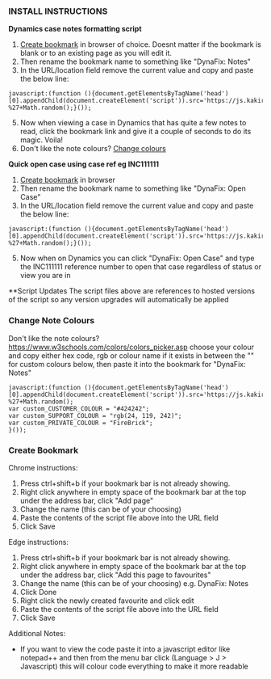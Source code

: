 ### INSTALL INSTRUCTIONS
**Dynamics case notes formatting script**
1. [Create bookmark](#create-bookmark) in browser of choice. Doesnt matter if the bookmark is blank or to an existing page as you will edit it.
2. Then rename the bookmark name to something like "DynaFix: Notes"
3. In the URL/location field remove the current value and copy and paste the below line:  
```
javascript:(function (){document.getElementsByTagName('head')[0].appendChild(document.createElement('script')).src='https://js.kakiro.online/DynaFix.js?%27+Math.random();}());
```
5. Now when viewing a case in Dynamics that has quite a few notes to read, click the bookmark link and give it a couple of seconds to do its magic. Voila!
6. Don't like the note colours? [Change colours](#change-note-colours)

**Quick open case using case ref eg INC111111**
1. [Create bookmark](#create-bookmark) in browser
2. Then rename the bookmark name to something like "DynaFix: Open Case"
3. In the URL/location field remove the current value and copy and paste the below line:  
```
javascript:(function (){document.getElementsByTagName('head')[0].appendChild(document.createElement('script')).src='https://js.kakiro.online/DynaOpen.js?%27+Math.random();}());
```
5. Now when on Dynamics you can click "DynaFix: Open Case" and type the INC111111 reference number to open that case regardless of status or view you are in

**Script Updates
The script files above are references to hosted versions of the script so any version upgrades will automatically be applied

### Change Note Colours
Don't like the note colours? https://www.w3schools.com/colors/colors_picker.asp choose your colour and copy either hex code, rgb or colour name if it exists in between the "" for custom colours below, then paste it into the bookmark for "DynaFix: Notes"
```
javascript:(function (){document.getElementsByTagName('head')[0].appendChild(document.createElement('script')).src='https://js.kakiro.online/DynaFix.js?%27+Math.random();
var custom_CUSTOMER_COLOUR = "#424242";
var custom_SUPPORT_COLOUR = "rgb(24, 119, 242)";
var custom_PRIVATE_COLOUR = "FireBrick";
}());
```
### Create Bookmark
Chrome instructions:
1. Press ctrl+shift+b if your bookmark bar is not already showing.
2. Right click anywhere in empty space of the bookmark bar at the top under the address bar, click "Add page"
3. Change the name (this can be of your choosing)
4. Paste the contents of the script file above into the URL field
5. Click Save

Edge instructions:
1. Press ctrl+shift+b if your bookmark bar is not already showing.
2. Right click anywhere in empty space of the bookmark bar at the top under the address bar, click "Add this page to favourites"
3. Change the name (this can be of your choosing) e.g. DynaFix: Notes
4. Click Done
5. Right click the newly created favourite and click edit
6. Paste the contents of the script file above into the URL field
7. Click Save

Additional Notes:
- If you want to view the code paste it into a javascript editor like notepad++ and then from the menu bar click (Language > J > Javascript) this will colour code everything to make it more readable
